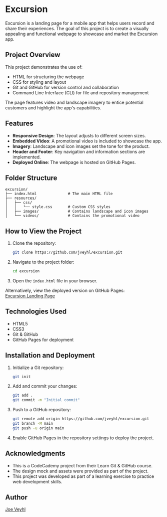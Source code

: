 # Excursion

Excursion is a landing page for a mobile app that helps users record and share their experiences. The goal of this project is to create a visually appealing and functional webpage to showcase and market the Excursion app.

## Project Overview

This project demonstrates the use of:

- HTML for structuring the webpage
- CSS for styling and layout
- Git and GitHub for version control and collaboration
- Command Line Interface (CLI) for file and repository management

The page features video and landscape imagery to entice potential customers and highlight the app's capabilities.

## Features

- **Responsive Design**: The layout adjusts to different screen sizes.
- **Embedded Video**: A promotional video is included to showcase the app.
- **Imagery**: Landscape and icon images set the tone for the product.
- **Header and Footer**: Key navigation and information sections are implemented.
- **Deployed Online**: The webpage is hosted on GitHub Pages.

## Folder Structure

```
excursion/
├── index.html              # The main HTML file
├── resources/
│   ├── css/
│   │   └── style.css       # Custom CSS styles
│   ├── images/             # Contains landscape and icon images
│   └── videos/             # Contains the promotional video
```

## How to View the Project

1. Clone the repository:
   ```bash
   git clone https://github.com/jveyhl/excursion.git
   ```
2. Navigate to the project folder:
   ```bash
   cd excursion
   ```
3. Open the `index.html` file in your browser.

Alternatively, view the deployed version on GitHub Pages:  
[Excursion Landing Page](https://jveyhl.github.io/excursion)

## Technologies Used

- HTML5
- CSS3
- Git & GitHub
- GitHub Pages for deployment

## Installation and Deployment

1. Initialize a Git repository:
   ```bash
   git init
   ```
2. Add and commit your changes:
   ```bash
   git add .
   git commit -m "Initial commit"
   ```
3. Push to a GitHub repository:
   ```bash
   git remote add origin https://github.com/jveyhl/excursion.git
   git branch -M main
   git push -u origin main
   ```
4. Enable GitHub Pages in the repository settings to deploy the project.

## Acknowledgments

- This is a CodeCademy project from their Learn Git & GitHub course.
- The design mock and assets were provided as part of the project.
- This project was developed as part of a learning exercise to practice web development skills.

## Author

[Joe Veyhl](https://github.com/jveyhl)
